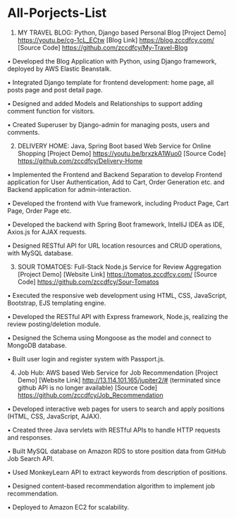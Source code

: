 # All-Porjects-List

1. MY TRAVEL BLOG: Python, Django based Personal Blog
[Project Demo] https://youtu.be/cg-1cL_ECtw
[Blog Link] https://blog.zccdfcy.com/
[Source Code] https://github.com/zccdfcy/My-Travel-Blog

•	Developed the Blog Application with Python, using Django framework, deployed by AWS Elastic Beanstalk.

•	Integrated Django template for frontend development: home page, all posts page and post detail page.

•	Designed and added Models and Relationships to support adding comment function for visitors. 

•	Created Superuser by Django-admin for managing posts, users and comments.

2. DELIVERY HOME: Java, Spring Boot based Web Service for Online Shopping
[Project Demo] https://youtu.be/brxzkA1Wuo0
[Source Code] https://github.com/zccdfcy/Delivery-Home

•	Implemented the Frontend and Backend Separation to develop Frontend application for User Authentication, Add to Cart, Order Generation etc. and Backend application for admin-interaction. 

•	Developed the frontend with Vue framework, including Product Page, Cart Page, Order Page etc.

•	Developed the backend with Spring Boot framework, IntelliJ IDEA as IDE, Axios.js for AJAX requests. 

•	Designed RESTful API for URL location resources and CRUD operations, with MySQL database.

3. SOUR TOMATOES: Full-Stack Node.js Service for Review Aggregation
[Project Demo] 
[Website Link] https://tomatos.zccdfcy.com/
[Source Code] https://github.com/zccdfcy/Sour-Tomatos

•	Executed the responsive web development using HTML, CSS, JavaScript, Bootstrap, EJS templating engine. 

•	Developed the RESTful API with Express framework, Node.js, realizing the review posting/deletion module.

•	Designed the Schema using Mongoose as the model and connect to MongoDB database.

•	Built user login and register system with Passport.js.

4. Job Hub: AWS based Web Service for Job Recommendation
[Project Demo] 
[Website Link] http://13.114.101.165/jupiter2/# (terminated since github API is no longer available)
[Source Code] https://github.com/zccdfcy/Job_Recommendation

• Developed interactive web pages for users to search and apply positions (HTML, CSS, JavaScript, AJAX).

• Created three Java servlets with RESTful APIs to handle HTTP requests and responses.

• Built MySQL database on Amazon RDS to store position data from GitHub Job Search API.

• Used MonkeyLearn API to extract keywords from description of positions.

• Designed content-based recommendation algorithm to implement job recommendation.

• Deployed to Amazon EC2 for scalability.

